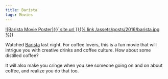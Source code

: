 ```yaml
---
title: Barista
tags: Movies
---
```


[![Barista Movie Poster]({{ site.url }}{% link /assets/posts/2016/barista.jpg %})][imdb-link]

Watched [Barista][imdb-link] last night. For coffee lovers, this is a fun movie that will intrigue you with creative drinks and coffee culture. How about some distilled coffee?

It will also make you cringe when you see someone going on and on about coffee, and realize you do that too.

[imdb-link]: http://www.imdb.com/title/tt4651932/